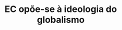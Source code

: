 ---
title: "EC opõe-se à ideologia do globalismo"
infoslide: "A ideologia do globalismo trata-se de uma perspetiva internacionalista que defende a existência de um mundo integrado à escala global. O Globalismo pauta-se pelo reforço das organizações internacionais e formas de integração transnacional, defende o comércio e transações globais e assenta em questões de interdependência económica. A globalização económica pode-se definir com um aumento de globalismo"
round: "Final"
weight: 8
videos: []
tags: ['International Relations']
layout: "motion"
categories: ["motions"]
---